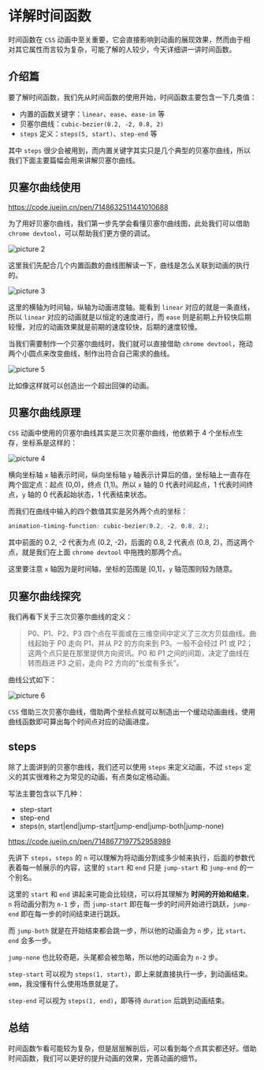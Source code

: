 # 详解时间函数

时间函数在 `CSS` 动画中至关重要，它会直接影响到动画的展现效果，然而由于相对其它属性而言较为复杂，可能了解的人较少，今天详细讲一讲时间函数。

## 介绍篇

要了解时间函数，我们先从时间函数的使用开始，时间函数主要包含一下几类值：

-   内置的函数关键字：`linear`、`ease`、`ease-in` 等
-   贝塞尔曲线：`cubic-bezier(0.2, -2, 0.8, 2)`
-   `steps` 定义：`steps(5, start)`、`step-end` 等

其中 `steps` 很少会被用到，而内置关键字其实只是几个典型的贝塞尔曲线，所以我们下面主要篇幅会用来讲解贝塞尔曲线。

## 贝塞尔曲线使用

https://code.juejin.cn/pen/7148632511441010688

为了用好贝塞尔曲线，我们第一步先学会看懂贝塞尔曲线图，此处我们可以借助 `chrome devtool`，可以帮助我们更方便的调试。

![picture 2](https://stg.heyfe.org/images/blog-timing-function-7.png)

这里我们先配合几个内置函数的曲线图解读一下，曲线是怎么关联到动画的执行的。

![picture 3](https://stg.heyfe.org/images/blog-timing-function-58.png)

这里的横轴为时间轴，纵轴为动画进度轴。能看到 `linear` 对应的就是一条直线，所以 `linear` 对应的动画就是以恒定的速度进行，而 `ease` 则是前期上升较快后期较慢，对应的动画效果就是前期的速度较快，后期的速度较慢。

当我们需要制作一个贝塞尔曲线时，我们就可以直接借助 `chrome devtool`，拖动两个小圆点来改变曲线，制作出符合自己需求的曲线。

![picture 5](https://stg.heyfe.org/images/blog-timing-function-62.png)

比如像这样就可以创造出一个超出回弹的动画。

## 贝塞尔曲线原理

`CSS` 动画中使用的贝塞尔曲线其实是三次贝塞尔曲线，他依赖于 4 个坐标点生存，坐标系是这样的：

![picture 4](https://stg.heyfe.org/images/blog-timing-function-76.png)

横向坐标轴 `x` 轴表示时间，纵向坐标轴 `y` 轴表示计算后的值，坐标轴上一直存在两个固定点：起点 (0,0)，终点 (1,1)。所以 `x` 轴的 0 代表时间起点，1 代表时间终点，`y` 轴的 0 代表起始状态，1 代表结束状态。

而我们在曲线中输入的四个数值其实是另外两个点的坐标：

```css
animation-timing-function: cubic-bezier(0.2, -2, 0.8, 2);
```

其中前面的 0.2, -2 代表为点 (0.2, -2)，后面的 0.8, 2 代表点 (0.8, 2)，而这两个点，就是我们在上面 `chrome devtool` 中拖拽的那两个点。

这里要注意 `x` 轴因为是时间轴，坐标的范围是 [0,1]，`y` 轴范围则较为随意。

## 贝塞尔曲线探究

我们再看下关于三次贝塞尔曲线的定义：

> P0、P1、P2、P3 四个点在平面或在三维空间中定义了三次方贝兹曲线。曲线起始于 P0 走向 P1，并从 P2 的方向来到 P3。一般不会经过 P1 或 P2；这两个点只是在那里提供方向资讯。P0 和 P1 之间的间距，决定了曲线在转而趋进 P3 之前，走向 P2 方向的“长度有多长”。

曲线公式如下：

![picture 6](https://stg.heyfe.org/images/blog-timing-function-28.png)

`CSS` 借助三次贝塞尔曲线，借助两个坐标点就可以制造出一个缓动动画曲线，使用曲线函数即可算出每个时间点对应的动画进度。

## steps

除了上面讲到的贝塞尔曲线，我们还可以使用 `steps` 来定义动画，不过 `steps` 定义的其实很难称之为常见的动画，有点类似定格动画。

写法主要包含以下几种：

-   step-start
-   step-end
-   steps(n, start|end|jump-start|jump-end|jump-both|jump-none)

https://code.juejin.cn/pen/7148677197752958989

先讲下 `steps`，`steps` 的 `n` 可以理解为将动画分割成多少帧来执行，后面的参数代表着每一帧展示的内容，这里的 `start` 和 `end` 只是 `jump-start` 和 `jump-end` 的一个别名。

这里的 `start` 和 `end` 讲起来可能会比较绕，可以将其理解为 **时间的开始和结束**，`n` 将动画分割为 `n-1` 步，而 `jump-start` 即在每一步的时间开始进行跳跃，`jump-end` 即在每一步的时间结束进行跳跃。

而 `jump-both` 就是在开始结束都会跳一步，所以他的动画会为 `n` 步，比 `start`、`end` 会多一步。

`jump-none` 也比较奇葩，头尾都会被忽略，所以他的动画会为 `n-2` 步。

`step-start` 可以视为 `steps(1, start)`，即上来就直接执行一步，到动画结束。`emm`，我没懂有什么使用场景就是了。

`step-end` 可以视为 `steps(1, end)`，即等待 `duration` 后跳到动画结束。

## 总结

时间函数乍看可能较为复杂，但是层层解剖后，可以看到每个点其实都还好。借助时间函数，我们可以更好的提升动画的效果，完善动画的细节。
